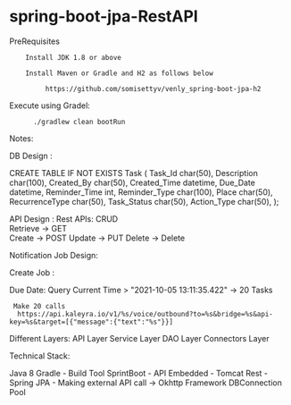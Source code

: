 # spring-boot-jpa-RestAPI


PreRequisites
 
        Install JDK 1.8 or above
        
        Install Maven or Gradle and H2 as follows below 
        
             https://github.com/somisettyv/venly_spring-boot-jpa-h2
             
  Execute using Gradel:
 
          ./gradlew clean bootRun
          
   Notes:
   
  DB Design :

CREATE TABLE IF NOT EXISTS Task
(
Task_Id char(50),
Description char(100),
Created_By char(50),
Created_Time datetime,
Due_Date datetime,
Reminder_Time int,
Reminder_Type char(100),
Place char(50),
RecurrenceType  char(50),
Task_Status char(50),
Action_Type char(50),
);


API Design :
Rest APIs:  CRUD      
   Retrieve -> GET  
   Create -> POST
   Update -> PUT
   Delete -> Delete

 
Notification Job Design:

Create Job :

   Due Date:
     Query
       Current Time > "2021-10-05 13:11:35.422" -> 20 Tasks
       
     Make 20 calls
      https://api.kaleyra.io/v1/%s/voice/outbound?to=%s&bridge=%s&api-key=%s&target=[{"message":{"text":"%s"}}]

Different Layers:
API Layer
Service Layer
DAO Layer
Connectors Layer

Technical Stack:

Java 8
Gradle - Build Tool
SprintBoot - API
Embedded   - Tomcat
Rest - Spring
JPA  -
Making external API call -> Okhttp Framework
DBConnection Pool
  
  
	 
	 
	 
  
  
